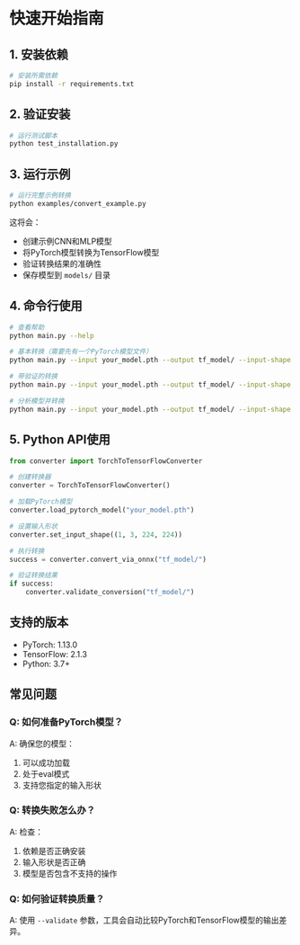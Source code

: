 # 快速开始指南

## 1. 安装依赖

```bash
# 安装所需依赖
pip install -r requirements.txt
```

## 2. 验证安装

```bash
# 运行测试脚本
python test_installation.py
```

## 3. 运行示例

```bash
# 运行完整示例转换
python examples/convert_example.py
```

这将会：
- 创建示例CNN和MLP模型
- 将PyTorch模型转换为TensorFlow模型
- 验证转换结果的准确性
- 保存模型到 `models/` 目录

## 4. 命令行使用

```bash
# 查看帮助
python main.py --help

# 基本转换（需要先有一个PyTorch模型文件）
python main.py --input your_model.pth --output tf_model/ --input-shape 1 3 224 224

# 带验证的转换
python main.py --input your_model.pth --output tf_model/ --input-shape 1 3 224 224 --validate

# 分析模型并转换
python main.py --input your_model.pth --output tf_model/ --input-shape 1 3 224 224 --analyze --validate
```

## 5. Python API使用

```python
from converter import TorchToTensorFlowConverter

# 创建转换器
converter = TorchToTensorFlowConverter()

# 加载PyTorch模型
converter.load_pytorch_model("your_model.pth")

# 设置输入形状
converter.set_input_shape((1, 3, 224, 224))

# 执行转换
success = converter.convert_via_onnx("tf_model/")

# 验证转换结果
if success:
    converter.validate_conversion("tf_model/")
```

## 支持的版本

- PyTorch: 1.13.0
- TensorFlow: 2.1.3
- Python: 3.7+

## 常见问题

### Q: 如何准备PyTorch模型？

A: 确保您的模型：
1. 可以成功加载
2. 处于eval模式
3. 支持您指定的输入形状

### Q: 转换失败怎么办？

A: 检查：
1. 依赖是否正确安装
2. 输入形状是否正确
3. 模型是否包含不支持的操作

### Q: 如何验证转换质量？

A: 使用 `--validate` 参数，工具会自动比较PyTorch和TensorFlow模型的输出差异。 
